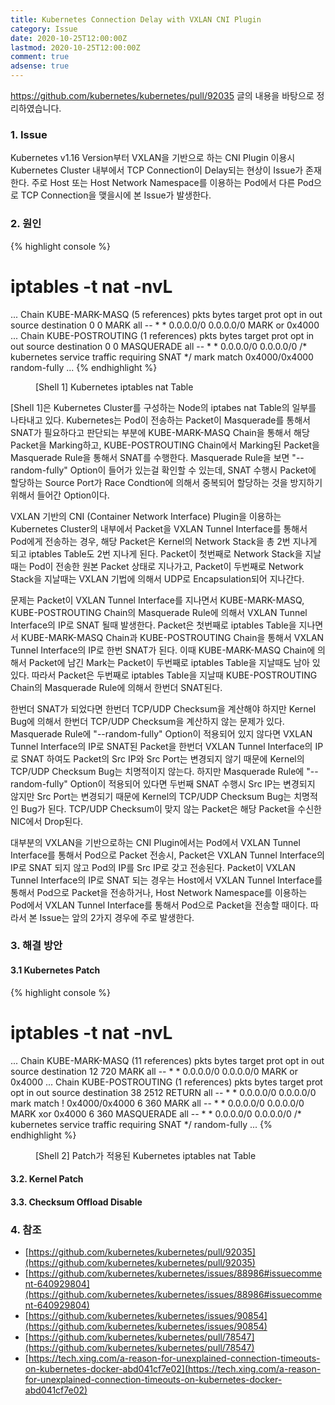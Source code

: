 ```yaml
---
title: Kubernetes Connection Delay with VXLAN CNI Plugin
category: Issue
date: 2020-10-25T12:00:00Z
lastmod: 2020-10-25T12:00:00Z
comment: true
adsense: true
---
```


https://github.com/kubernetes/kubernetes/pull/92035 글의 내용을 바탕으로 정리하였습니다.

### 1. Issue

Kubernetes v1.16 Version부터 VXLAN을 기반으로 하는 CNI Plugin 이용시 Kubernetes Cluster 내부에서 TCP Connection이 Delay되는 현상이 Issue가 존재한다. 주로 Host 또는 Host Network Namespace를 이용하는 Pod에서 다른 Pod으로 TCP Connection을 맺을시에 본 Issue가 발생한다.

### 2. 원인

{% highlight console %}
# iptables -t nat -nvL
...
Chain KUBE-MARK-MASQ (5 references)
 pkts bytes target     prot opt in     out     source               destination
    0     0 MARK       all  --  *      *       0.0.0.0/0            0.0.0.0/0            MARK or 0x4000
...
Chain KUBE-POSTROUTING (1 references)
 pkts bytes target     prot opt in     out     source               destination
    0     0 MASQUERADE  all  --  *      *       0.0.0.0/0            0.0.0.0/0            /* kubernetes service traffic requiring SNAT */ mark match 0x4000/0x4000 random-fully
...
{% endhighlight %}
<figure>
<figcaption class="caption">[Shell 1] Kubernetes iptables nat Table</figcaption>
</figure>

[Shell 1]은 Kubernetes Cluster를 구성하는 Node의 iptabes nat Table의 일부를 나타내고 있다. Kubernetes는 Pod이 전송하는 Packet이 Masquerade를 통해서 SNAT가 필요하다고 판단되는 부분에 KUBE-MARK-MASQ Chain을 통해서 해당 Packet을 Marking하고, KUBE-POSTROUTING Chain에서 Marking된 Packet을 Masquerade Rule을 통해서 SNAT를 수행한다. Masquerade Rule을 보면 "\-\-random-fully" Option이 들어가 있는걸 확인할 수 있는데, SNAT 수행시 Packet에 할당하는 Source Port가 Race Condtion에 의해서 중복되어 할당하는 것을 방지하기 위해서 들어간 Option이다.

VXLAN 기반의 CNI (Container Network Interface) Plugin을 이용하는 Kubernetes Cluster의 내부에서 Packet을 VXLAN Tunnel Interface를 통해서 Pod에게 전송하는 경우, 해당 Packet은 Kernel의 Network Stack을 총 2번 지나게 되고 iptables Table도 2번 지나게 된다. Packet이 첫번째로 Network Stack을 지날때는 Pod이 전송한 원본 Packet 상태로 지나가고, Packet이 두번째로 Network Stack을 지날때는 VXLAN 기법에 의해서 UDP로 Encapsulation되어 지나간다.

문제는 Packet이 VXLAN Tunnel Interface를 지나면서 KUBE-MARK-MASQ, KUBE-POSTROUTING Chain의 Masquerade Rule에 의해서 VXLAN Tunnel Interface의 IP로 SNAT 될때 발생한다. Packet은 첫번째로 iptables Table을 지나면서 KUBE-MARK-MASQ Chain과 KUBE-POSTROUTING Chain을 통해서 VXLAN Tunnel Interface의 IP로 한번 SNAT가 된다. 이때 KUBE-MARK-MASQ Chain에 의해서 Packet에 남긴 Mark는 Packet이 두번째로 iptables Table을 지날때도 남아 있있다. 따라서 Packet은 두번째로 iptables Table을 지날때 KUBE-POSTROUTING Chain의 Masquerade Rule에 의해서 한번더 SNAT된다.

한번더 SNAT가 되었다면 한번더 TCP/UDP Checksum을 계산해야 하지만 Kernel Bug에 의해서 한번더 TCP/UDP Checksum을 계산하지 않는 문제가 있다. Masquerade Rule에 "\-\-random-fully" Option이 적용되어 있지 않다면 VXLAN Tunnel Interface의 IP로 SNAT된 Packet을 한번더 VXLAN Tunnel Interface의 IP로 SNAT 하여도 Packet의 Src IP와 Src Port는 변경되지 않기 때문에 Kernel의 TCP/UDP Checksum Bug는 치명적이지 않는다. 하지만 Masquerade Rule에 "\-\-random-fully" Option이 적용되어 있다면 두번째 SNAT 수행시 Src IP는 변경되지 않지만 Src Port는 변경되기 때문에 Kernel의 TCP/UDP Checksum Bug는 치명적인 Bug가 된다. TCP/UDP Checksum이 맞지 않는 Packet은 해당 Packet을 수신한 NIC에서 Drop된다.

대부분의 VXLAN을 기반으로하는 CNI Plugin에서는 Pod에서 VXLAN Tunnel Interface를 통해서 Pod으로 Packet 전송시, Packet은 VXLAN Tunnel Interface의 IP로 SNAT 되지 않고 Pod의 IP를 Src IP로 갖고 전송된다. Packet이 VXLAN Tunnel Interface의 IP로 SNAT 되는 경우는 Host에서 VXLAN Tunnel Interface를 통해서 Pod으로 Packet을 전송하거나, Host Network Namespace를 이용하는 Pod에서 VXLAN Tunnel Interface를 통해서 Pod으로 Packet을 전송할 때이다. 따라서 본 Issue는 앞의 2가지 경우에 주로 발생한다.

### 3. 해결 방안

#### 3.1 Kubernetes Patch

{% highlight console %}
# iptables -t nat -nvL
...
Chain KUBE-MARK-MASQ (11 references)
 pkts bytes target     prot opt in     out     source               destination
   12   720 MARK       all  --  *      *       0.0.0.0/0            0.0.0.0/0            MARK or 0x4000
...
Chain KUBE-POSTROUTING (1 references)
 pkts bytes target     prot opt in     out     source               destination
   38  2512 RETURN     all  --  *      *       0.0.0.0/0            0.0.0.0/0            mark match ! 0x4000/0x4000
    6   360 MARK       all  --  *      *       0.0.0.0/0            0.0.0.0/0            MARK xor 0x4000
    6   360 MASQUERADE  all  --  *      *       0.0.0.0/0            0.0.0.0/0            /* kubernetes service traffic requiring SNAT */ random-fully
...
{% endhighlight %}
<figure>
<figcaption class="caption">[Shell 2] Patch가 적용된 Kubernetes iptables nat Table</figcaption>
</figure>

#### 3.2. Kernel Patch

#### 3.3. Checksum Offload Disable

### 4. 참조

* [https://github.com/kubernetes/kubernetes/pull/92035](https://github.com/kubernetes/kubernetes/pull/92035)
* [https://github.com/kubernetes/kubernetes/issues/88986#issuecomment-640929804](https://github.com/kubernetes/kubernetes/issues/88986#issuecomment-640929804)
* [https://github.com/kubernetes/kubernetes/issues/90854](https://github.com/kubernetes/kubernetes/issues/90854)
* [https://github.com/kubernetes/kubernetes/pull/78547](https://github.com/kubernetes/kubernetes/pull/78547)
* [https://tech.xing.com/a-reason-for-unexplained-connection-timeouts-on-kubernetes-docker-abd041cf7e02](https://tech.xing.com/a-reason-for-unexplained-connection-timeouts-on-kubernetes-docker-abd041cf7e02)


